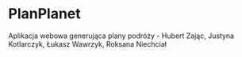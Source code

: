 # PlanPlanet
Aplikacja webowa generująca plany podróży - Hubert Zając, Justyna Kotlarczyk, Łukasz Wawrzyk, Roksana Niechciał